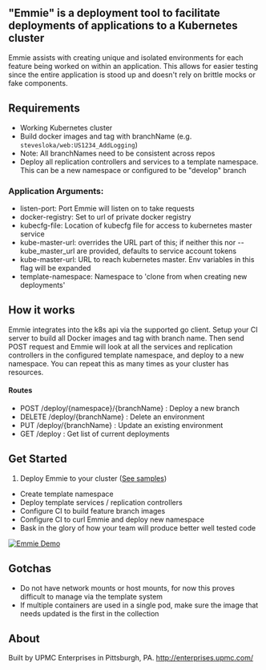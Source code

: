 ## "Emmie" is a deployment tool to facilitate deployments of applications to a Kubernetes cluster
Emmie assists with creating unique and isolated environments for each feature being worked on within an application. This allows for easier testing since the entire application is stood up and doesn't rely on brittle mocks or fake components.

## Requirements
* Working Kubernetes cluster
* Build docker images and tag with branchName (e.g. `stevesloka/web:US1234_AddLogging`)
 * Note: All branchNames need to be consistent across repos
* Deploy all replication controllers and services to a template namespace. This can be a new namespace or configured to be "develop" branch

### Application Arguments:
* listen-port: Port Emmie will listen on to take requests
* docker-registry: Set to url of private docker registry
* kubecfg-file: Location of kubecfg file for access to kubernetes master service
* kube-master-url:  overrides the URL part of this; if neither this nor --kube_master_url are provided, defaults to service account tokens
* kube-master-url: URL to reach kubernetes master. Env variables in this flag will be expanded
* template-namespace: Namespace to 'clone from when creating new deployments'

## How it works
Emmie integrates into the k8s api via the supported go client. Setup your CI server to build all Docker images and tag with branch name. Then send POST request and Emmie will look at all the services and replication controllers in the configured template namespace, and deploy to a new namespace. You can repeat this as many times as your cluster has resources.

#### Routes
* POST /deploy/{namespace}/{branchName} : Deploy a new branch
* DELETE /deploy/{branchName} : Delete an environment
* PUT /deploy/{branchName} : Update an existing environment
* GET /deploy : Get list of current deployments

## Get Started
1. Deploy Emmie to your cluster ([See samples](k8s))
* Create template namespace
* Deploy template services / replication controllers
* Configure CI to build feature branch images
* Configure CI to curl Emmie and deploy new namespace
* Bask in the glory of how your team will produce better well tested code

[![Emmie Demo](http://img.youtube.com/vi/w7rshjxsojA/0.jpg)](http://www.youtube.com/watch?v=w7rshjxsojA)

## Gotchas
* Do not have network mounts or host mounts, for now this proves difficult to manage via the template system
* If multiple containers are used in a single pod, make sure the image that needs updated is the first in the collection

## About
Built by UPMC Enterprises in Pittsburgh, PA.
http://enterprises.upmc.com/
